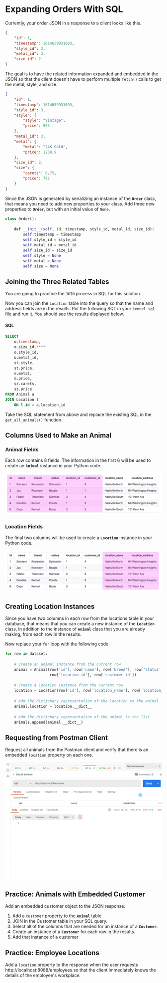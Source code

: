 # Expanding Orders With SQL

Currently, your order JSON in a response to a client looks like this.

```json
{
    "id": 1,
    "timestamp": 1614659931693,
    "style_id": 3,
    "metal_id": 3,
    "size_id": 2
}
```

The goal is to have the related information expanded and embedded in the JSON so that the client doesn't have to perform multiple `fetch()` calls to get the metal, style, and size.

```json
{
    "id": 1,
    "timestamp": 1614659931693,
    "style_id": 3,
    "style": {
        "style": "Vintage",
        "price": 965
    },
    "metal_id": 3,
    "metal": {
        "metal": "24K Gold",
        "price": 1258.9
    },
    "size_id": 2,
    "size": {
        "carets": 0.75,
        "price": 782
    }
}
```

Since the JSON is generated by serializing an instance of the **`Order`** class, that means you need to add new properties to your class. Add three new properties to **`Order`**, but with an initial value of `None`.

```py
class Order():

    def __init__(self, id, timestamp, style_id, metal_id, size_id):
        self.timestamp = timestamp
        self.style_id = style_id
        self.metal_id = metal_id
        self.size_id = size_id
        self.style = None
        self.metal = None
        self.size = None
```

## Joining the Three Related Tables

You are going to practice the `JOIN` process in SQL for this solution.

Now you can join the `Location` table into the query so that the name and address fields are in the results. Put the following SQL in your `kennel.sql` file and run it. You should see the results displayed below.

#### SQL

```sql
SELECT
    o.timestamp,
    o.size_id,****
    o.style_id,
    o.metal_id,
    st.style,
    st.price,
    m.metal,
    m.price,
    sz.carets,
    sz.price
FROM Animal a
JOIN Location l
    ON l.id = a.location_id
```

Take the SQL statement from above and replace the existing SQL in the `get_all_animals()` function.

## Columns Used to Make an Animal

### Animal Fields

Each row contains 8 fields. The information in the first 6 will be used to create an **`Animal`** instance in your Python code.

![](./images/animal-columns.png)


### Location Fields

The final two columns will be used to create a **`Location`** instance in your Python code.

![](./images/location-columns.png)

## Creating Location Instances

Since you have two columns in each row from the locations table in your database, that means that you can create a new instance of the **`Location`** class, in addition to the instance of **`Animal`** class that you are already making, from each row in the results.

Now replace your `for` loop with the following code.

```py
for row in dataset:

    # Create an animal instance from the current row
    animal = Animal(row['id'], row['name'], row['breed'], row['status'],
                    row['location_id'], row['customer_id'])

    # Create a Location instance from the current row
    location = Location(row['id'], row['location_name'], row['location_address'])

    # Add the dictionary representation of the location to the animal
    animal.location = location.__dict__

    # Add the dictionary representation of the animal to the list
    animals.append(animal.__dict__)
```

## Requesting from Postman Client

Request all animals from the Postman client and verify that there is an embedded `location` property on each one.

![](./images/postman-animals-with-location.gif)

## Practice: Animals with Embedded Customer

Add an embedded customer object to the JSON response.

1. Add a `customer` property to the **`Animal`** table.
1. JOIN in the Customer table in your SQL query.
1. Select all of the columns that are needed for an instance of a **`Customer`**.
1. Create an instance of a **`Customer`** for each row in the results.
1. Add that instance of a customer

## Practice: Employee Locations

Add a `location` property to the response when the user requests http://localhost:8088/employees so that the client immediately knows the details of the employee's workplace.

